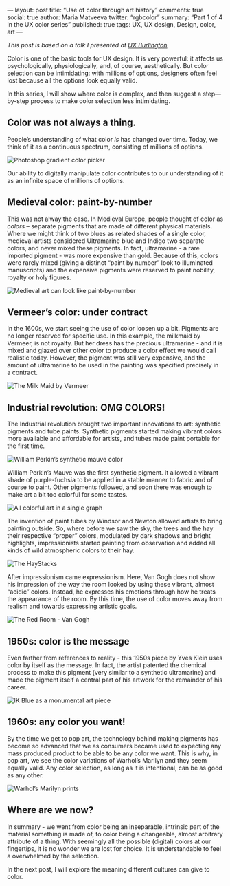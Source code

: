 —
layout: post
title: “Use of color through art history”
comments: true
social: true
author: Maria Matveeva
twitter: “rgbcolor”
summary: “Part 1 of 4 in the UX color series”
published: true
tags: UX, UX design, Design, color, art
—

*This post is based on a talk I presented at [UX Burlington](http://uxburlington.com/)*

Color is one of the basic tools for UX design. It is very powerful: it affects us psychologically, physiologically, and, of course, aesthetically. But color selection can be intimidating: with millions of options, designers often feel lost because all the options look equally valid. 

In this series, I will show where color is complex, and then suggest a step—by-step process to make color selection less intimidating.

## Color was not always a thing.
People’s understanding of what color *is* has changed over time. Today, we think of it as a continuous spectrum, consisting of millions of options. 

![Photoshop gradient color picker](http://i.imgur.com/C6BX139.jpg)

Our ability to digitally manipulate color contributes to our understanding of it as an infinite space of millions of options.

## Medieval color: paint-by-number

This was not alway the case. In Medieval Europe, people thought of color as *colors* – separate pigments that are made of different physical materials. Where we might think of two blues as related shades of a single color, medieval artists considered Ultramarine blue and Indigo two separate colors, and never mixed these pigments. In fact, ultramarine - a rare imported pigment - was more expensive than gold. Because of this, colors were rarely mixed (giving a distinct “paint by number” look to illuminated manuscripts) and the expensive pigments were reserved to paint nobility, royalty or holy figures.

![Medieval art can look like paint-by-number](http://i.imgur.com/ZYTgqHn.jpg)

## Vermeer’s color: under contract

In the 1600s, we start seeing the use of color loosen up a bit. Pigments are no longer reserved for specific use. In this example, the milkmaid by Vermeer, is not royalty. But her dress has the precious ultramarine - and it is mixed and glazed over other color to produce a color effect we would call realistic today. However, the pigment was still very expensive, and the amount of ultramarine to be used in the painting was specified precisely in a contract.

![The Milk Maid by Vermeer](http://i.imgur.com/dqFFYj7.jpg)


## Industrial revolution: OMG COLORS!

The Industrial revolution brought two important innovations to art: synthetic pigments and tube paints. Synthetic pigments started making vibrant colors more available and affordable for artists, and tubes made paint portable for the first time. 

![William Perkin’s synthetic mauve color](http://i.imgur.com/UWmb9pz.jpg)

William Perkin’s Mauve was the first synthetic pigment. It allowed a vibrant shade of purple-fuchsia to be applied in a stable manner to fabric and of course to paint. Other pigments followed, and soon there was enough to make art a bit too colorful for some tastes.

![All colorful art in a single graph](http://i.imgur.com/I1VUkov.jpg)

The invention of paint tubes by Windsor and Newton allowed artists to bring painting outside. So, where before we saw the sky, the trees and the hay their respective “proper” colors, modulated by dark shadows and bright highlights, impressionists started painting from observation and added all kinds of wild atmospheric colors to their hay.

![The HayStacks](http://i.imgur.com/ET5v2Zz.jpg)

After impressionism came expressionism. Here, Van Gogh does not show his impression of the way the room looked by using these vibrant, almost “acidic” colors. Instead, he expresses his emotions through how he treats the appearance of the room. By this time, the use of color moves away from realism and towards expressing artistic goals.

![The Red Room - Van Gogh](http://i.imgur.com/FIFalds.jpg)

## 1950s: color is the message

Even farther from references to reality - this 1950s piece by Yves Klein uses color by itself as the message. In fact, the artist patented the chemical process to make this pigment (very similar to a synthetic ultramarine) and made the pigment itself a central part of his artwork for the remainder of his career. 

![IK Blue as a monumental art piece](http://i.imgur.com/bGYDuTJ.jpg)

## 1960s: any color you want!

By the time we get to pop art, the technology behind making pigments has become so advanced that we as consumers became used to expecting any mass produced product to be able to be any color we want. This is why, in pop art, we see the color variations of Warhol’s Marilyn and they seem equally valid. Any color selection, as long as it is intentional, can be as good as any other.

![Warhol’s Marilyn prints](http://i.imgur.com/Jd5v3Le.jpg)

## Where are we now?

In summary - we went from color being an inseparable, intrinsic part of the material something is made of, to color being a changeable, almost arbitrary attribute of a thing. With seemingly all the possible (digital) colors at our fingertips, it is no wonder we are lost for choice. It is understandable to feel a overwhelmed by the selection.

In the next post, I will explore the meaning different cultures can give to color.
